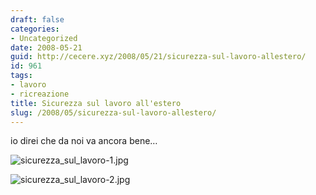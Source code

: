 ```yaml
---
draft: false
categories:
- Uncategorized
date: 2008-05-21
guid: http://cecere.xyz/2008/05/21/sicurezza-sul-lavoro-allestero/
id: 961
tags:
- lavoro
- ricreazione
title: Sicurezza sul lavoro all'estero
slug: /2008/05/sicurezza-sul-lavoro-allestero/
---
```


io direi che da noi va ancora bene…
  
![sicurezza_sul_lavoro-1.jpg](http://cecere.xyz/wp-content/uploads/sites/3/2008/05/sicurezza_sul_lavoro-1.jpg)

![sicurezza_sul_lavoro-2.jpg](http://cecere.xyz/wp-content/uploads/sites/3/2008/05/sicurezza_sul_lavoro-2.jpg)